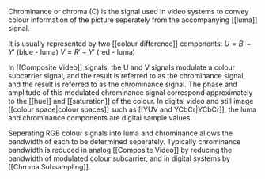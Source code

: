 Chrominance or chroma (C) is the signal used in video systems to convey colour information of the picture seperately from the accompanying [[luma]] signal.

It is usually represented by two [[colour difference]] components:
$U=B'-Y'$ (blue - luma)
$V=R'-Y'$ (red - luma)

In [[Composite Video]] signals, the U and V signals modulate a colour subcarrier signal, and the result is referred to as the chrominance signal, and the result is referred to as the chrominance signal. The phase and amplitude of this modulated chrominance signal correspond approximately to the [[hue]] and [[saturation]] of the colour. In digital video and still image [[colour space|colour spaces]] such as [[YUV and YCbCr|YCbCr]], the luma and chrominance components are digital sample values.

Seperating RGB colour signals into luma and chrominance allows the bandwidth of each to be determined seperately. Typically chrominance bandwidth is reduced in analog [[Composite Video]] by reducing the bandwidth of modulated colour subcarrier, and in digital systems by [[Chroma Subsampling]].